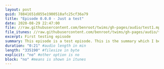 ```yaml
---
layout: post
guid: 78841651d855e1900518afc25cf36a79
title: "Episode 0.0.0 - Just a test"
date: 2020-08-29 22:47:00
file: //raw.githubusercontent.com/benroot/twims/gh-pages/audio/test1.mp3
file_itunes: //raw.githubusercontent.com/benroot/twims/gh-pages/audio/test1.m4a
excerpt: First testing episode
summary: This episode is a test episode. This is the summary which I believe is a little l
duration: "0:21" #audio length in min
length: "335190" #filesize in byte
explicit: "no" #other option is no
block: "no" #means is shown in itunes
---
```

